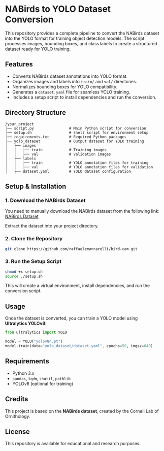 # NABirds to YOLO Dataset Conversion

This repository provides a complete pipeline to convert the NABirds dataset into the YOLO format for training object detection models. The script processes images, bounding boxes, and class labels to create a structured dataset ready for YOLO training.

## Features
- Converts NABirds dataset annotations into YOLO format.
- Organizes images and labels into `train/` and `val/` directories.
- Normalizes bounding boxes for YOLO compatibility.
- Generates a `dataset.yaml` file for seamless YOLO training.
- Includes a setup script to install dependencies and run the conversion.

## Directory Structure
```
/your_project
│── script.py                # Main Python script for conversion
│── setup.sh                 # Shell script for environment setup
│── requirements.txt         # Required Python packages
│── yolo_dataset             # Output dataset for YOLO training
│   ├── images
│   │   ├── train            # Training images
│   │   ├── val              # Validation images
│   ├── labels
│   │   ├── train            # YOLO annotation files for training
│   │   ├── val              # YOLO annotation files for validation
│   ├── dataset.yaml         # YOLO dataset configuration
```

## Setup & Installation
### **1. Download the NABirds Dataset**
You need to manually download the NABirds dataset from the following link:
[NABirds Dataset](https://dl.allaboutbirds.org/merlin---computer-vision--terms-of-use?submissionGuid=2a2b6860-3abc-40f6-b736-f87f9f39e722)

Extract the dataset into your project directory.

### **2. Clone the Repository**
```bash
git clone https://github.com/raffaelemannarelli/bird-cam.git
```

### **3. Run the Setup Script**
```bash
chmod +x setup.sh
source ./setup.sh
```
This will create a virtual environment, install dependencies, and run the conversion script.

## Usage
Once the dataset is converted, you can train a YOLO model using **Ultralytics YOLOv8**:
```python
from ultralytics import YOLO

model = YOLO("yolov8n.pt")
model.train(data="yolo_dataset/dataset.yaml", epochs=50, imgsz=640)
```

## Requirements
- Python 3.x
- `pandas`, `tqdm`, `shutil`, `pathlib`
- YOLOv8 (optional for training)

## Credits
This project is based on the **NABirds dataset**, created by the Cornell Lab of Ornithology.

## License
This repository is available for educational and research purposes.

